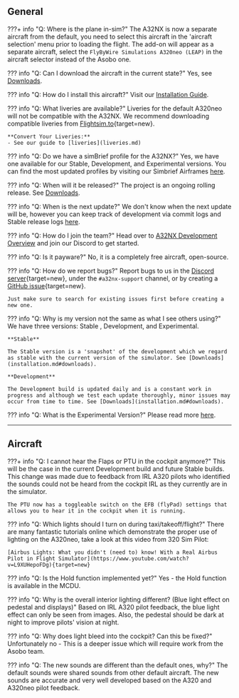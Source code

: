 ## General

???+ info "Q: Where is the plane in-sim?"
    The A32NX is now a separate aircraft from the default, you need to select this aircraft in the 'aircraft selection' menu prior to loading the flight. The add-on will appear as a separate aircraft, select the `FlyByWire Simulations A320neo (LEAP)` in the aircraft selector instead of the Asobo one.

??? info "Q: Can I download the aircraft in the current state?"
    Yes, see [Downloads](installation.md#downloads).

??? info "Q: How do I install this aircraft?"
    Visit our [Installation Guide](installation.md).

??? info "Q: What liveries are available?"
    Liveries for the default A320neo will not be compatible with the A32NX. We recommend downloading compatible liveries from [Flightsim.to](https://flightsim.to/c/liveries/flybywire-a32nx/){target=new}.

    **Convert Your Liveries:**
    - See our guide to [liveries](liveries.md)

??? info "Q: Do we have a simBrief profile for the A32NX?"
    Yes, we have one available for our Stable, Development, and Experimental versions. You can find the most updated profiles by visiting our Simbrief Airframes [here](installation.md#simbrief-airframe).


??? info "Q: When will it be released?"
    The project is an ongoing rolling release. See [Downloads](installation.md#downloads).

??? info "Q: When is the next update?"
    We don't know when the next update will be, however you can keep track of development via commit logs and Stable release logs [here](fbw-versions.md).

??? info "Q: How do I join the team?"
    Head over to [A32NX Development Overview](../dev-corner/dev-guide/index.md) and join our Discord to get started.

??? info "Q: Is it payware?"
    No, it is a completely free aircraft, open-source.

??? info "Q: How do we report bugs?"
    Report bugs to us in the [Discord server](https://discord.gg/flybywire){target=new}, under the `#a32nx-support` channel, or by creating a [GitHub issue](https://github.com/flybywiresim/a32nx/issues/new/choose){target=new}.

    Just make sure to search for existing issues first before creating a new one.

??? info "Q: Why is my version not the same as what I see others using?"
    We have three versions: Stable , Development, and Experimental.

    **Stable**

    The Stable version is a 'snapshot' of the development which we regard as stable with the current version of the simulator. See [Downloads](installation.md#downloads).

    **Development**

    The Development build is updated daily and is a constant work in progress and although we test each update thoroughly, minor issues may occur from time to time. See [Downloads](installation.md#downloads).

??? info "Q: What is the Experimental Version?"
    Please read more [here](support/exp.md).

---

## Aircraft

???+ info "Q: I cannot hear the Flaps or PTU in the cockpit anymore?"
    This will be the case in the current Development build and future Stable builds. This change was made due to feedback from IRL A320 pilots who identified the sounds could not be heard from the cockpit IRL as they currently are in the simulator.

    The PTU now has a toggleable switch on the EFB (flyPad) settings that allows you to hear it in the cockpit when it is running.

??? info "Q: Which lights should I turn on during taxi/takeoff/flight?"
    There are many fantastic tutorials online which demonstrate the proper use of lighting on the A320neo, take a look at this video from 320 Sim Pilot:

    [Airbus Lights: What you didn't (need to) know! With a Real Airbus Pilot in Flight Simulator](https://www.youtube.com/watch?v=L9XUHepoFDg){target=new}

??? info "Q: Is the Hold function implemented yet?"
    Yes - the Hold function is available in the MCDU. 

??? info "Q: Why is the overall interior lighting different? (Blue light effect on pedestal and displays)"
    Based on IRL A320 pilot feedback, the blue light effect can only be seen from images. Also, the pedestal should be dark at night to improve pilots' vision at night.

??? info "Q: Why does light bleed into the cockpit? Can this be fixed?"
    Unfortunately no - This is a deeper issue which will require work from the Asobo team.

??? info "Q: The new sounds are different than the default ones, why?"
    The default sounds were shared sounds from other default aircraft. The new sounds are accurate and very well developed based on the A320 and A320neo pilot feedback.

